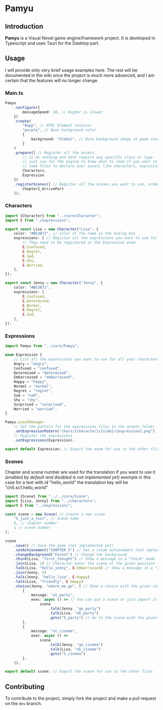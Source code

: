 # Pamyu

## Introduction

**Pamyu** is a Visual Novel game engine/framework project. It is developed in Typescript and uses Tauri for the Desktop
part.

## Usage

I will provide only very brief usage examples here. The rest will be documented in the wiki once the project is much
more advanced, and I am certain that the features will no longer change.

### Main.ts

```typescript
Pamyu
    .configure({
        messageSpeed: 10, // Higher is slower
    })
    .create(
        "#app", // HTML Element selector
        "purple", // Base background color
        {
            background: "Global", // Base background image at game starting
        }
    )
    .prepare([ // Register all the assets,
        // it do nothing and dont require any specific class or type 
        // just use for the engine to know what to load if you want to use
        // some files to declare your assets like characters, expressions or others
        Characters,
        Expression
    ])
    .registerScenes([ // Register all the scenes you want to use, order is not important except for the first one
        Chapter1_ArrivePort
    ]);
```

### Characters

```typescript
import {Character} from "../core/Character";
import E from "./expressions";

export const Lisa = new Character("Lisa", {
    color: "#BE3B72", // Color of the name in the dialog box
    expressions: [ // Register all the expressions you want to use for this character
        // They need to be registered in the Expression enum
        E.Confused,
        E.Regret,
        E.Sad,
        E.Shy,
        E.Worried,
    ],
});

export const Jenny = new Character("Jenny", {
    color: "#BE3B72",
    expressions: [
        E.Confused,
        E.Determined,
        E.Normal,
        E.Regret,
        E.Sad,
    ],
});
```

### Expressions

```typescript
import Pamyu from "../core/Pamyu";

enum Expression {
    // List all the expressions you want to use for all your characters
    Angry = "angry",
    Confused = "confused",
    Determined = "determined",
    Embarrassed = "embarrassed",
    Happy = "happy",
    Normal = "normal",
    Regret = "regret",
    Sad = "sad",
    Shy = "shy",
    Surprised = "surprised",
    Worried = "worried",
}

Pamyu.assetManager
    // Set the pattern for the expressions files in the assets folder
    .setExpressionPatern("chars/{character}/{side}/{expression}.png")
    // Register the expressions
    .setExpressions(Expression);

export default Expression; // Export the enum for use in the other files
```

### Scenes

Chapter and scene number are used for the translation if you want to use it _(enabled by default and disabled is not
implemented yet)_ exemple in this case for a text with id "hello_world" the translation key will be
"ch5.sc1.hello_world"

```typescript
import {Scene} from "../../core/Scene";
import {Lisa, Jenny} from "../characters";
import E from "../expressions";

const scene = new Scene( // Create a new scene
    "5_just_a_test", // Scene name
    5, // chapter number
    1 // scene number
);

scene
    .save() // Save the game (not implemented yet)
    .setAchievement("CHAPTER_5") // Set a steam achievement (not implemented yet)
    .changeBackground("Forest") // Change the background
    .think(Lisa, "first_thought") // Show a message in a "think" mode
    .join(Lisa, 1) // Character enter the scene at the given position (1 to 5 is left to right, 3 is center) (not completly implemented yet)
    .talk(Lisa, "hello_jenny", E.Embarrassed) // Show a message in a "talk" mode with the given expression
    .join(Jenny, 5)
    .talk(Jenny, "hello_lisa", E.Happy)
    .talk(Lisa, "friendly", E.Happy)
    .choice(Jenny, "where_we_go", [ // Show a choice with the given character and message (not implemented yet)
        {
            message: "at_party",
            exec: async () => // You can put a scene or just import it from another file
                scene
                    .talk(Jenny, "go_party")
                    .talk(Lisa, "ok_party")
                    .goto("5_party") // Go to the scene with the given name (need to be registered) (not implemented yet)
        },
        {
            message: "at_cinema",
            exec: async () =>
                scene
                    .talk(Jenny, "go_cinema")
                    .talk(Lisa, "ok_cinema")
                    .goto("5_cinema")
        },
    ]);

export default scene; // Export the scene for use in the other files
```

## Contributing

To contribute to the project, simply fork the project and make a pull request on the `dev` branch.